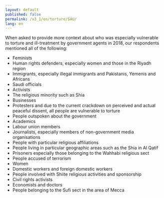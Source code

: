```yaml
---
layout: default
published: false
permalink: /v3_1/en/torture/SAU/
lang: en
---
```


When asked to provide more context about who was especially vulnerable to torture and ill-treatment by government agents in 2018, our respondents mentioned all of the following:
-	Feminists
-	Human rights defenders, especially women and those in the Riyadh region
-	Immigrants, especially illegal immigrants and Pakistanis, Yemenis and Africans
-	Saudi officials
-	Activists
-	The religious minority such as Shia
-	Businesses
-	Protesters and due to the current crackdown on perceived and actual peaceful dissent, all people are vulnerable to torture
-	People outspoken about the government
-	Academics
-	Labour union members
-	Journalists, especially members of non-government media organisations
-	People with particular religious affiliations
-	People living in particular geographic areas such as the Shia in Al Qatif
-	Prisoners especially those belonging to the Wahhabi religious sect
-	People accused of terrorism
-	Women
-	Domestic workers and foreign domestic workers
-	People involved with Shiite religious activities and sponsorship
-	Civil rights activists
-	Economists and doctors
-	People belonging to the Sufi sect in the area of Mecca

